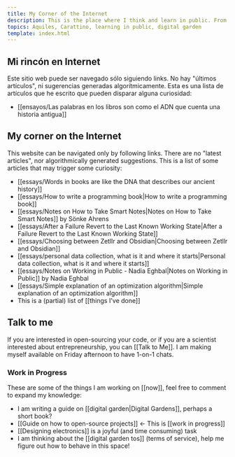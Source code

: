 ```yaml
---
title: My Corner of the Internet
description: This is the place where I think and learn in public. From science to technology and the world.
topics: Aquiles, Carattino, learning in public, digital garden
template: index.html
---
```


## Mi rincón en Internet
Este sitio web puede ser navegado sólo siguiendo links. No hay "últimos artículos", ni sugerencias generadas algorítmicamente. Esta es una lista de artículos que he escrito que pueden disparar alguna curiosidad:

- [[ensayos/Las palabras en los libros son como el ADN que cuenta una historia antigua]]

## My corner on the Internet

This website can be navigated only by following links. There are no "latest articles", nor algorithmically generated suggestions.  This is a list of some articles that may trigger some curiosity:

- [[essays/Words in books are like the DNA that describes our ancient history]]
- [[essays/How to write a programming book|How to write a programming book]]
- [[essays/Notes on How to Take Smart Notes|Notes on How to Take Smart Notes]] by Sönke Ahrens
- [[essays/After a Failure Revert to the Last Known Working State|After a Failure Revert to the Last Known Working State]]
- [[essays/Choosing between Zetllr and Obsidian|Choosing between Zetllr and Obsidian]]
- [[essays/personal data collection, what is it and where it starts|Personal data collection, what is it and where it starts]]
- [[essays/Notes on Working in Public - Nadia Eghbal|Notes on Working in Public]] by Nadia Eghbal
- [[essays/Simple explanation of an optimization algorithm|Simple explanation of an optimization algorithm]]
- This is a (partial) list of [[things I've done]]

## Talk to me
If you are interested in open-sourcing your code, or if you are a scientist interested about entrepreneurship, you can [[Talk to Me]]. I am making myself available on Friday afternoon to have 1-on-1 chats. 

### Work in Progress
These are some of the things I am working on [[now]], feel free to comment to expand my knowledge:

- I am writing a guide on [[digital garden|Digital Gardens]], perhaps a short book?
- [[Guide on how to open-source projects]] <- This is [[work in progress]]
- [[Designing electronics]] is a joyful (and time consuming) task
- I am thinking about the [[digital garden tos]] (terms of service), help me figure out how to behave in this space!
